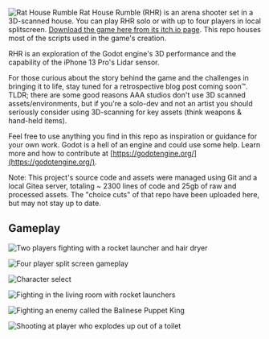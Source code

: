 ![Rat House Rumble](https://img.itch.zone/aW1nLzE0NzYxMDY4LnBuZw==/original/sAYu7T.png)
Rat House Rumble (RHR) is an arena shooter set in a 3D-scanned house. You can play RHR solo or with up to four players in local splitscreen. 
[Download the game here from its itch.io page](https://rocmalone.itch.io/rat-house-rumble). This repo houses most of the scripts used in the game's creation.

RHR is an exploration of the Godot engine's 3D performance and the capability of the iPhone 13 Pro's Lidar sensor.

For those curious about the story behind the game and the challenges in bringing it to life, stay tuned for a retrospective blog post coming soon™. TLDR; there are some good reasons AAA studios don't use 3D scanned assets/environments, but if you're a solo-dev and not an artist you should seriously consider using 3D-scanning for key assets (think weapons & hand-held items). 

Feel free to use anything you find in this repo as inspiration or guidance for your own work. Godot is a hell of an engine and could use some help. Learn more and how to contribute at [https://godotengine.org/](https://godotengine.org/).

Note:  This project's source code and assets were managed using Git and a local Gitea server, totaling ~ 2300 lines of code and 25gb of raw and processed assets. The "choice cuts" of that repo have been uploaded here, but may not stay up to date.


## Gameplay
![Two players fighting with a rocket launcher and hair dryer](https://img.itch.zone/aW1nLzE0NzYwNDU3LmdpZg==/original/N4BgRH.gif)

![Four player split screen gameplay](https://img.itch.zone/aW1nLzE0NzYwMzEwLmdpZg==/original/M0QigV.gif)

![Character select](https://img.itch.zone/aW1nLzE0NzU5Nzg3LmdpZg==/original/hfI4Gg.gif)

![Fighting in the living room with rocket launchers](https://img.itch.zone/aW1nLzE0NzYwMzgyLmdpZg==/original/32vr65.gif)

![Fighting an enemy called the Balinese Puppet King](https://img.itch.zone/aW1nLzE0NzU5NzE2LmdpZg==/original/uempRp.gif)

![Shooting at player who explodes up out of a toilet](https://img.itch.zone/aW1nLzE0NzU5OTcwLmdpZg==/original/g6tYz2.gif)



